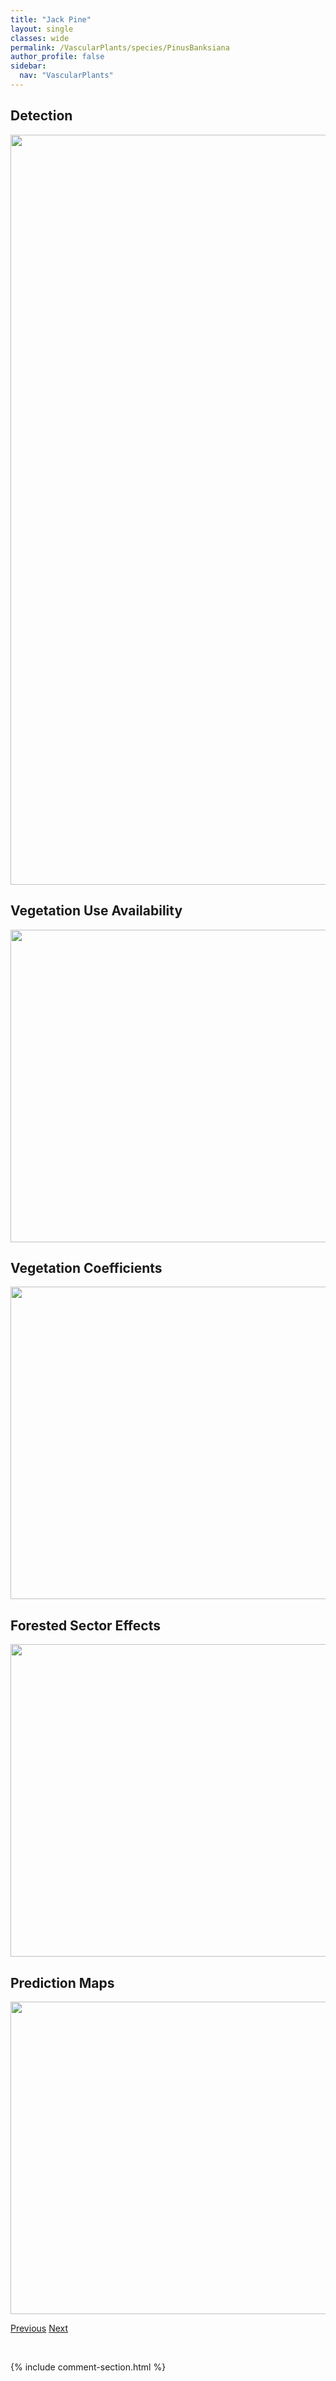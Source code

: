 ```yaml
---
title: "Jack Pine"
layout: single
classes: wide
permalink: /VascularPlants/species/PinusBanksiana
author_profile: false
sidebar:
  nav: "VascularPlants"
---
```


<h2>Detection</h2>

<a href="https://drive.google.com/uc?export=view&id=1s5FKjR2XqLWbvQhvhdTYWvfG2PeJBWfy">
<img src="https://drive.google.com/uc?export=view&id=1s5FKjR2XqLWbvQhvhdTYWvfG2PeJBWfy" height = "1200" width = "800">
</a>


<h2>Vegetation Use Availability</h2>

<a href="https://drive.google.com/uc?export=view&id=1LjQXR9q_vivnE4oMtt1C0OGpSJpE1Yal">
<img src="https://drive.google.com/uc?export=view&id=1LjQXR9q_vivnE4oMtt1C0OGpSJpE1Yal" height = "500" width = "1000">
</a>


<h2>Vegetation Coefficients</h2>

<a href="https://drive.google.com/uc?export=view&id=1ZgoOilrFmQj_dRdBpl50thN18x53nUgp">
<img src="https://drive.google.com/uc?export=view&id=1ZgoOilrFmQj_dRdBpl50thN18x53nUgp" height = "500" width = "1000">
</a>


<h2>Forested Sector Effects</h2>

<a href="https://drive.google.com/uc?export=view&id=1dZjPdNxfzhL1T1UXGOCZx4u63nS9fSzd">
<img src="https://drive.google.com/uc?export=view&id=1dZjPdNxfzhL1T1UXGOCZx4u63nS9fSzd" height = "500" width = "1000">
</a>


<h2>Prediction Maps</h2>

<a href="https://drive.google.com/uc?export=view&id=1xpTrUZZrB8lGDmlo1shJ-OFBXLqEF4b4">
<img src="https://drive.google.com/uc?export=view&id=1xpTrUZZrB8lGDmlo1shJ-OFBXLqEF4b4" height = "500" width = "1000">
</a>


<a href="/DevelopmentWebsite/VascularPlants/species/PinusAlbicaulis" class="pagination--pager" title="Pinus albicaulis">Previous</a> <a href="/DevelopmentWebsite/VascularPlants/species/PinusContorta" class="pagination--pager" title="Lodgepole Pine">Next</a>

<p>&nbsp;</p>

{% include comment-section.html %}
